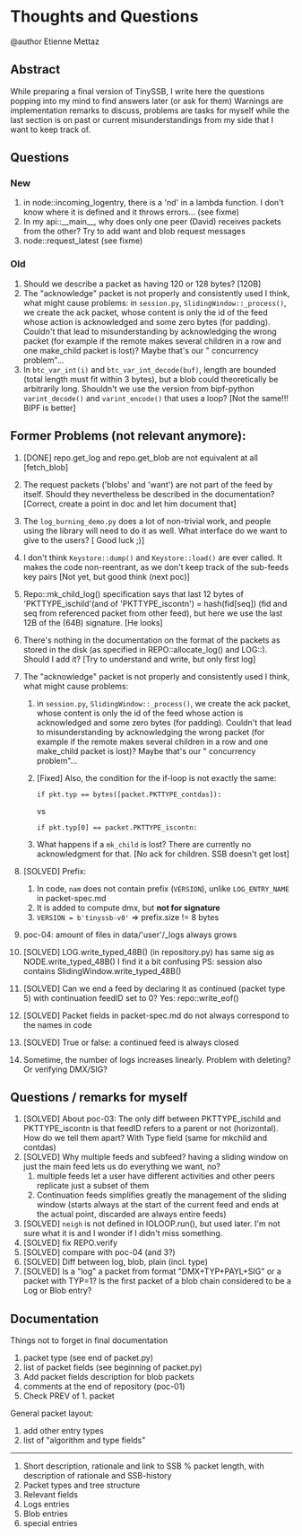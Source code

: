 # Thoughts and Questions

@author Etienne Mettaz

## Abstract

While preparing a final version of TinySSB, I write here the questions popping
into my mind to find answers later (or ask for them)
Warnings are implementation remarks to discuss, problems are tasks for myself
while the last section is on past or current misunderstandings from my side that
I want to keep track of.

## Questions

### New

1. in node::incoming_logentry, there is a 'nd' in a lambda function. I don't
   know where it is defined and it throws errors... (see fixme)
2. In my api::\_\_main__, why does only one peer (David) receives packets from the
   other? Try to add want and blob request messages
3. node::request_latest (see fixme)

### Old

1. Should we describe a packet as having 120 or 128 bytes?
   [120B]
2. The "acknowledge" packet is not properly and consistently used I think, what
   might cause problems: in `session.py`, `SlidingWindow::_process()`, we create
   the ack packet, whose content is only the id of the feed whose action is
   acknowledged and some zero bytes (for padding). Couldn't that lead to
   misunderstanding by acknowledging the wrong packet (for example if the remote
   makes several children in a row and one make_child packet is lost)? Maybe
   that's our " concurrency problem"...
3. In `btc_var_int(i)` and `btc_var_int_decode(buf)`, length are bounded (total
   length must fit within 3 bytes), but a blob could theoretically be
   arbitrarily long. Shouldn't we use the version from bipf-python
   `varint_decode()` and `varint_encode()` that uses a loop?
   [Not the same!!! BIPF is better]

## Former Problems (not relevant anymore):

1. [DONE] repo.get_log and repo.get_blob are not equivalent at all [fetch_blob]
2. The request packets ('blobs' and 'want') are not part of the feed by itself.
   Should they nevertheless be described in the documentation?
   [Correct, create a point in doc and let him document that]
3. The `log_burning_demo.py` does a lot of non-trivial work, and people using
   the library will need to do it as well. What interface do we want to give to
   the users? [ Good luck ;)]
4. I don't think `Keystore::dump()` and `Keystore::load()` are ever called. It
   makes the code non-reentrant, as we don't keep track of the sub-feeds key
   pairs
   [Not yet, but good think (next poc)]
5. Repo::mk_child_log() specification says that last 12 bytes of
   'PKTTYPE_ischild'(and of 'PKTTYPE_iscontn') = hash(fid[seq]) (fid and seq
   from referenced packet from other feed), but here we use the last 12B of the
   (64B) signature. [He looks]
6. There's nothing in the documentation on the format of the packets as stored
   in the disk (as specified in REPO::allocate_log() and LOG::). Should I add
   it? [Try to understand and write, but only first log]
7. The "acknowledge" packet is not properly and consistently used I think, what
   might cause problems:
    1. in `session.py`, `SlidingWindow::_process()`, we create the ack packet,
       whose content is only the id of the feed whose action is acknowledged and
       some zero bytes (for padding). Couldn't that lead to misunderstanding by
       acknowledging the wrong packet (for example if the remote makes several
       children in a row and one make_child packet is lost)? Maybe that's our "
       concurrency problem"...
    2. [Fixed] Also, the condition for the if-loop is not exactly the same:

       ```if pkt.typ == bytes([packet.PKTTYPE_contdas]):```

       vs

       ```if pkt.typ[0] == packet.PKTTYPE_iscontn:```
    3. What happens if a `mk_child` is lost? There are currently no
       acknowledgment for that.
       [No ack for children. SSB doesn't get lost]
8. [SOLVED] Prefix:
    1. In code, `nam` does not contain prefix (`VERSION`),
       unlike `LOG_ENTRY_NAME` in packet-spec.md
    2. It is added to compute dmx, but **not for signature**
    3. `VERSION = b'tinyssb-v0'` => prefix.size != 8 bytes
9. poc-04: amount of files in data/'user'/_logs always grows
10. [SOLVED] LOG.write_typed_48B() (in repository.py) has same sig as
    NODE.write_typed_48B()
    I find it a bit confusing PS: session also contains
    SlidingWindow.write_typed_48B()
11. [SOLVED] Can we end a feed by declaring it as continued (packet type 5) with
    continuation feedID set to 0?
    Yes: repo::write_eof()

12. [SOLVED] Packet fields in packet-spec.md do not always correspond to the
    names in code
13. [SOLVED] True or false: a continued feed is always closed
14. Sometime, the number of logs increases linearly. Problem with deleting? Or
    verifying DMX/SIG?

## Questions / remarks for myself

1. [SOLVED] About poc-03: The only diff between PKTTYPE_ischild and
   PKTTYPE_iscontn is
   that feedID refers to a parent or not (horizontal). How do we tell them
   apart? With Type field
   (same for mkchild and contdas)
2. [SOLVED] Why multiple feeds and subfeed? having a sliding window on just the
   main feed
   lets us do everything we want, no?
    1. multiple feeds let a user have different activities and other peers
       replicate just a subset of them
    2. Continuation feeds simplifies greatly the management of the sliding
       window
       (starts always at the start of the current feed and ends at the actual
       point, discarded are always entire feeds)
3. [SOLVED] `neigh` is not defined in IOLOOP.run(), but used later. I'm not sure
   what it
   is and I wonder if I didn't miss something.
4. [SOLVED] fix REPO.verify
5. [SOLVED] compare with poc-04 (and 3?)
6. [SOLVED] Diff between log, blob, plain (incl. type)
7. [SOLVED] Is a "log" a packet from format "DMX+TYP+PAYL+SIG" or a packet with
   TYP=1? Is
   the first packet of a blob chain considered to be a Log or Blob entry?

## Documentation

Things not to forget in final documentation

1. packet type (see end of packet.py)
2. list of packet fields (see beginning of packet.py)
3. Add packet fields description for blob packets
4. comments at the end of repository (poc-01)
5. Check PREV of 1. packet

General packet layout:

1. add other entry types
2. list of "algorithm and type fields"

___

1. Short description, rationale and link to SSB % packet length, with
   description of rationale and SSB-history
2. Packet types and tree structure
3. Relevant fields
4. Logs entries
5. Blob entries
6. special entries
